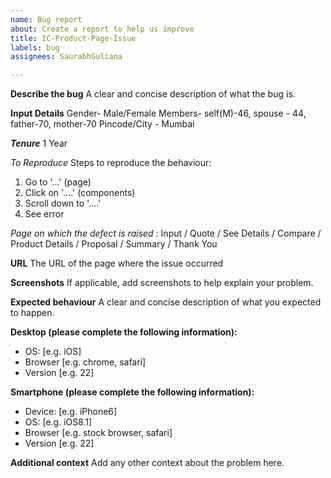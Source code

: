 ```yaml
---
name: Bug report
about: Create a report to help us improve
title: IC-Product-Page-Issue
labels: bug
assignees: SaurabhGuliana

---
```


**Describe the bug**
A clear and concise description of what the bug is.

**Input Details**
Gender- Male/Female
Members- self(M)-46, spouse - 44, father-70, mother-70
Pincode/City - Mumbai

***Tenure*** 
1 Year

*To Reproduce*
Steps to reproduce the behaviour:
1. Go to '...' (page)
2. Click on '....' (components)
3. Scroll down to '....'
4. See error

*Page on which the defect is raised* : Input / Quote / See Details / Compare / Product Details / Proposal / Summary / Thank You

**URL**
The URL of the page where the issue occurred

**Screenshots**
If applicable, add screenshots to help explain your problem.

**Expected behaviour**
A clear and concise description of what you expected to happen.

**Desktop (please complete the following information):**
 - OS: [e.g. iOS]
 - Browser [e.g. chrome, safari]
 - Version [e.g. 22]

**Smartphone (please complete the following information):**
 - Device: [e.g. iPhone6]
 - OS: [e.g. iOS8.1]
 - Browser [e.g. stock browser, safari]
 - Version [e.g. 22]

**Additional context**
Add any other context about the problem here.
